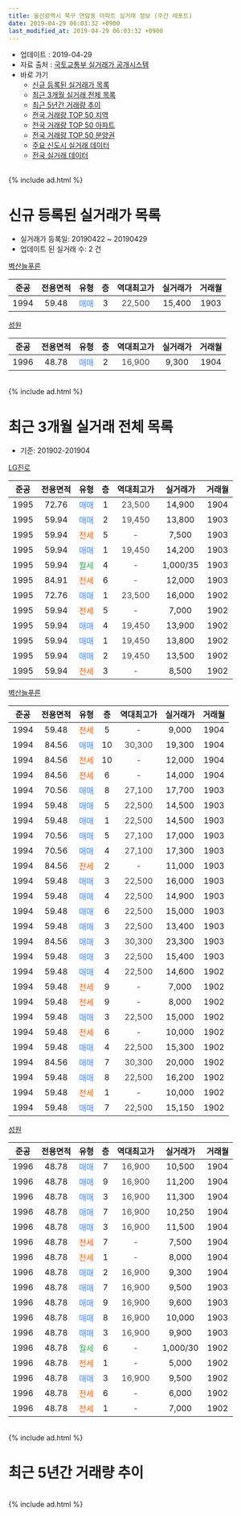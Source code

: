 ```yaml
---
title: 울산광역시 북구 연암동 아파트 실거래 정보 (주간 레포트)
date: 2019-04-29 06:03:32 +0900
last_modified_at: 2019-04-29 06:03:32 +0900
---
```


* 업데이트 : 2019-04-29
* 자료 출처 : [국토교통부 실거래가 공개시스템](http://rt.molit.go.kr)
* 바로 가기
    * [신규 등록된 실거래가 목록](#신규-등록된-실거래가-목록)
    * [최근 3개월 실거래 전체 목록](#최근-3개월-실거래-전체-목록)
    * [최근 5년간 거래량 추이](#최근-5년간-거래량-추이)
    * [전국 거래량 TOP 50 지역](https://inasie.github.io/apt-trade-info/최근-3개월-전국에서-가장-거래가-많이-발생한-지역)
    * [전국 거래량 TOP 50 아파트](https://inasie.github.io/apt-trade-info/최근-3개월-전국에서-가장-거래가-많이-발생한-아파트)
    * [전국 거래량 TOP 50 분양권](https://inasie.github.io/apt-trade-info/최근-3개월-전국에서-가장-거래가-많이-발생한-분양권)
    * [주요 신도시 실거래 데이터](https://inasie.github.io/apt-trade-info/주요-신도시)
    * [전국 실거래 데이터](https://inasie.github.io/apt-trade-info/전국)
<br>
{% include ad.html %}
<br>

# 신규 등록된 실거래가 목록
* 실거래가 등록일: 20190422 ~ 20190429
* 업데이트 된 실거래 수: 2 건


[벽산늘푸른](https://search.naver.com/search.naver?query=%EC%9A%B8%EC%82%B0%EA%B4%91%EC%97%AD%EC%8B%9C+%EB%B6%81%EA%B5%AC+%EC%97%B0%EC%95%94%EB%8F%99+%EB%B2%BD%EC%82%B0%EB%8A%98%ED%91%B8%EB%A5%B8)

|준공|전용면적|유형|층|역대최고가|실거래가|거래월|
|:---:|:---:|:---:|:---:|:---:|:---:|:---:|
|1994|59.48|<span style="color:#4285f3">매매</span>|3|<span style="color:#444444">22,500</span>|15,400|1903|

[성원](https://search.naver.com/search.naver?query=%EC%9A%B8%EC%82%B0%EA%B4%91%EC%97%AD%EC%8B%9C+%EB%B6%81%EA%B5%AC+%EC%97%B0%EC%95%94%EB%8F%99+%EC%84%B1%EC%9B%90)

|준공|전용면적|유형|층|역대최고가|실거래가|거래월|
|:---:|:---:|:---:|:---:|:---:|:---:|:---:|
|1996|48.78|<span style="color:#4285f3">매매</span>|2|<span style="color:#444444">16,900</span>|9,300|1904|


<br>
{% include ad.html %}
<br>

# 최근 3개월 실거래 전체 목록
* 기준: 201902-201904


[LG진로](https://search.naver.com/search.naver?query=%EC%9A%B8%EC%82%B0%EA%B4%91%EC%97%AD%EC%8B%9C+%EB%B6%81%EA%B5%AC+%EC%97%B0%EC%95%94%EB%8F%99+LG%EC%A7%84%EB%A1%9C)

|준공|전용면적|유형|층|역대최고가|실거래가|거래월|
|:---:|:---:|:---:|:---:|:---:|:---:|:---:|
|1995|72.76|<span style="color:#4285f3">매매</span>|1|<span style="color:#444444">23,500</span>|14,900|1904|
|1995|59.94|<span style="color:#4285f3">매매</span>|2|<span style="color:#444444">19,450</span>|13,800|1903|
|1995|59.94|<span style="color:#ff5a00">전세</span>|5|<span style="color:#444444">-</span>|7,500|1903|
|1995|59.94|<span style="color:#4285f3">매매</span>|1|<span style="color:#444444">19,450</span>|14,200|1903|
|1995|59.94|<span style="color:#34a853">월세</span>|4|<span style="color:#444444">-</span>|1,000/35|1903|
|1995|84.91|<span style="color:#ff5a00">전세</span>|6|<span style="color:#444444">-</span>|12,000|1903|
|1995|72.76|<span style="color:#4285f3">매매</span>|1|<span style="color:#444444">23,500</span>|16,000|1902|
|1995|59.94|<span style="color:#ff5a00">전세</span>|5|<span style="color:#444444">-</span>|7,000|1902|
|1995|59.94|<span style="color:#4285f3">매매</span>|4|<span style="color:#444444">19,450</span>|13,900|1902|
|1995|59.94|<span style="color:#4285f3">매매</span>|1|<span style="color:#444444">19,450</span>|13,800|1902|
|1995|59.94|<span style="color:#4285f3">매매</span>|2|<span style="color:#444444">19,450</span>|13,500|1902|
|1995|59.94|<span style="color:#ff5a00">전세</span>|3|<span style="color:#444444">-</span>|8,500|1902|

[벽산늘푸른](https://search.naver.com/search.naver?query=%EC%9A%B8%EC%82%B0%EA%B4%91%EC%97%AD%EC%8B%9C+%EB%B6%81%EA%B5%AC+%EC%97%B0%EC%95%94%EB%8F%99+%EB%B2%BD%EC%82%B0%EB%8A%98%ED%91%B8%EB%A5%B8)

|준공|전용면적|유형|층|역대최고가|실거래가|거래월|
|:---:|:---:|:---:|:---:|:---:|:---:|:---:|
|1994|59.48|<span style="color:#ff5a00">전세</span>|5|<span style="color:#444444">-</span>|9,000|1904|
|1994|84.56|<span style="color:#4285f3">매매</span>|10|<span style="color:#444444">30,300</span>|19,300|1904|
|1994|84.56|<span style="color:#ff5a00">전세</span>|10|<span style="color:#444444">-</span>|12,000|1904|
|1994|84.56|<span style="color:#ff5a00">전세</span>|6|<span style="color:#444444">-</span>|14,000|1904|
|1994|70.56|<span style="color:#4285f3">매매</span>|8|<span style="color:#444444">27,100</span>|17,700|1903|
|1994|59.48|<span style="color:#4285f3">매매</span>|5|<span style="color:#444444">22,500</span>|14,500|1903|
|1994|59.48|<span style="color:#4285f3">매매</span>|1|<span style="color:#444444">22,500</span>|14,500|1903|
|1994|70.56|<span style="color:#4285f3">매매</span>|5|<span style="color:#444444">27,100</span>|17,000|1903|
|1994|70.56|<span style="color:#4285f3">매매</span>|4|<span style="color:#444444">27,100</span>|17,300|1903|
|1994|84.56|<span style="color:#ff5a00">전세</span>|2|<span style="color:#444444">-</span>|11,000|1903|
|1994|59.48|<span style="color:#4285f3">매매</span>|3|<span style="color:#444444">22,500</span>|16,000|1903|
|1994|59.48|<span style="color:#4285f3">매매</span>|4|<span style="color:#444444">22,500</span>|14,900|1903|
|1994|59.48|<span style="color:#4285f3">매매</span>|6|<span style="color:#444444">22,500</span>|15,000|1903|
|1994|59.48|<span style="color:#4285f3">매매</span>|3|<span style="color:#444444">22,500</span>|13,400|1903|
|1994|84.56|<span style="color:#4285f3">매매</span>|3|<span style="color:#444444">30,300</span>|23,300|1903|
|1994|59.48|<span style="color:#4285f3">매매</span>|3|<span style="color:#444444">22,500</span>|15,400|1903|
|1994|59.48|<span style="color:#4285f3">매매</span>|4|<span style="color:#444444">22,500</span>|14,600|1902|
|1994|59.48|<span style="color:#ff5a00">전세</span>|9|<span style="color:#444444">-</span>|7,000|1902|
|1994|59.48|<span style="color:#ff5a00">전세</span>|9|<span style="color:#444444">-</span>|8,000|1902|
|1994|59.48|<span style="color:#4285f3">매매</span>|3|<span style="color:#444444">22,500</span>|15,000|1902|
|1994|59.48|<span style="color:#ff5a00">전세</span>|6|<span style="color:#444444">-</span>|10,000|1902|
|1994|59.48|<span style="color:#4285f3">매매</span>|4|<span style="color:#444444">22,500</span>|15,300|1902|
|1994|84.56|<span style="color:#4285f3">매매</span>|7|<span style="color:#444444">30,300</span>|20,000|1902|
|1994|59.48|<span style="color:#4285f3">매매</span>|8|<span style="color:#444444">22,500</span>|16,200|1902|
|1994|59.48|<span style="color:#ff5a00">전세</span>|1|<span style="color:#444444">-</span>|10,000|1902|
|1994|59.48|<span style="color:#4285f3">매매</span>|7|<span style="color:#444444">22,500</span>|15,150|1902|

[성원](https://search.naver.com/search.naver?query=%EC%9A%B8%EC%82%B0%EA%B4%91%EC%97%AD%EC%8B%9C+%EB%B6%81%EA%B5%AC+%EC%97%B0%EC%95%94%EB%8F%99+%EC%84%B1%EC%9B%90)

|준공|전용면적|유형|층|역대최고가|실거래가|거래월|
|:---:|:---:|:---:|:---:|:---:|:---:|:---:|
|1996|48.78|<span style="color:#4285f3">매매</span>|7|<span style="color:#444444">16,900</span>|10,500|1904|
|1996|48.78|<span style="color:#4285f3">매매</span>|9|<span style="color:#444444">16,900</span>|11,200|1904|
|1996|48.78|<span style="color:#4285f3">매매</span>|3|<span style="color:#444444">16,900</span>|11,300|1904|
|1996|48.78|<span style="color:#4285f3">매매</span>|7|<span style="color:#444444">16,900</span>|10,250|1904|
|1996|48.78|<span style="color:#4285f3">매매</span>|3|<span style="color:#444444">16,900</span>|11,500|1904|
|1996|48.78|<span style="color:#ff5a00">전세</span>|7|<span style="color:#444444">-</span>|7,500|1904|
|1996|48.78|<span style="color:#ff5a00">전세</span>|1|<span style="color:#444444">-</span>|8,000|1904|
|1996|48.78|<span style="color:#4285f3">매매</span>|2|<span style="color:#444444">16,900</span>|9,300|1904|
|1996|48.78|<span style="color:#4285f3">매매</span>|7|<span style="color:#444444">16,900</span>|9,500|1903|
|1996|48.78|<span style="color:#4285f3">매매</span>|9|<span style="color:#444444">16,900</span>|9,600|1903|
|1996|48.78|<span style="color:#4285f3">매매</span>|8|<span style="color:#444444">16,900</span>|10,000|1903|
|1996|48.78|<span style="color:#4285f3">매매</span>|3|<span style="color:#444444">16,900</span>|9,900|1903|
|1996|48.78|<span style="color:#34a853">월세</span>|6|<span style="color:#444444">-</span>|1,000/30|1902|
|1996|48.78|<span style="color:#ff5a00">전세</span>|1|<span style="color:#444444">-</span>|5,000|1902|
|1996|48.78|<span style="color:#4285f3">매매</span>|3|<span style="color:#444444">16,900</span>|9,500|1902|
|1996|48.78|<span style="color:#ff5a00">전세</span>|6|<span style="color:#444444">-</span>|6,000|1902|
|1996|48.78|<span style="color:#ff5a00">전세</span>|1|<span style="color:#444444">-</span>|7,000|1902|


<br>
{% include ad.html %}
<br>

# 최근 5년간 거래량 추이


<div style="width:100%;">
    <canvas id="deal_progress" height="200"></canvas>
</div>

<script>
new Chart(document.getElementById("deal_progress"), {
    type: 'line',
    data: {
        labels: ['201404','201405','201406','201407','201408','201409','201410','201411','201412','201501','201502','201503','201504','201505','201506','201507','201508','201509','201510','201511','201512','201601','201602','201603','201604','201605','201606','201607','201608','201609','201610','201611','201612','201701','201702','201703','201704','201705','201706','201707','201708','201709','201710','201711','201712','201801','201802','201803','201804','201805','201806','201807','201808','201809','201810','201811','201812','201901','201902','201903','201904'],
        datasets: [{
            label: '매매',
            pointRadius: 1,
            data: [18, 20, 15, 12, 7, 13, 21, 13, 6, 11, 13, 20, 13, 9, 10, 13, 8, 10, 17, 18, 10, 6, 8, 16, 14, 3, 8, 9, 8, 12, 13, 12, 8, 12, 6, 12, 13, 7, 6, 14, 7, 7, 11, 9, 5, 7, 5, 7, 5, 11, 4, 3, 3, 7, 8, 7, 9, 8, 11, 17, 8],
            borderColor: "rgba(255, 201, 14, 1)",
            backgroundColor: "rgba(255, 201, 14, 0.5)",
            fill: false,
            lineTension: 0
        },{
            label: '전월세',
            pointRadius: 1,
            data: [13, 7, 8, 4, 8, 9, 7, 4, 5, 4, 4, 5, 6, 5, 3, 3, 2, 7, 11, 10, 2, 8, 6, 6, 9, 5, 4, 11, 6, 6, 5, 6, 4, 5, 3, 5, 6, 7, 6, 2, 3, 7, 4, 3, 6, 4, 6, 7, 7, 9, 6, 9, 3, 4, 6, 6, 6, 10, 10, 4, 5],
            borderColor: "rgba(0, 141, 185, 1)",
            backgroundColor: "rgba(0, 141, 185, 0.5)",
            fill: false,
            lineTension: 0
        }
        ]
    },
    options: {
        responsive: true,
        title: {
            display: false
        },
        tooltips: {
            mode: 'index',
            intersect: false
        },
        hover: {
            mode: 'nearest',
            intersect: true
        },
        scales: {
            xAxes: [{
                display: true,
                scaleLabel: {
                    display: true,
                    labelString: '년/월'
                }
            }],
            yAxes: [{
                display: true,
                ticks: {
                    suggestedMin: 0,
                },
                scaleLabel: {
                    display: true,
                    labelString: '실거래 수'
                }
            }]
        }
    }
});

</script>


<br>
{% include ad.html %}
<br>


